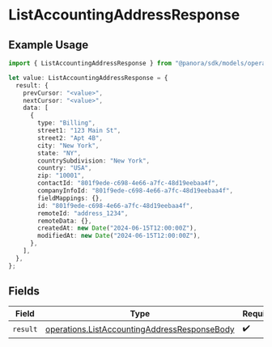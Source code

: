 # ListAccountingAddressResponse

## Example Usage

```typescript
import { ListAccountingAddressResponse } from "@panora/sdk/models/operations";

let value: ListAccountingAddressResponse = {
  result: {
    prevCursor: "<value>",
    nextCursor: "<value>",
    data: [
      {
        type: "Billing",
        street1: "123 Main St",
        street2: "Apt 4B",
        city: "New York",
        state: "NY",
        countrySubdivision: "New York",
        country: "USA",
        zip: "10001",
        contactId: "801f9ede-c698-4e66-a7fc-48d19eebaa4f",
        companyInfoId: "801f9ede-c698-4e66-a7fc-48d19eebaa4f",
        fieldMappings: {},
        id: "801f9ede-c698-4e66-a7fc-48d19eebaa4f",
        remoteId: "address_1234",
        remoteData: {},
        createdAt: new Date("2024-06-15T12:00:00Z"),
        modifiedAt: new Date("2024-06-15T12:00:00Z"),
      },
    ],
  },
};
```

## Fields

| Field                                                                                                        | Type                                                                                                         | Required                                                                                                     | Description                                                                                                  |
| ------------------------------------------------------------------------------------------------------------ | ------------------------------------------------------------------------------------------------------------ | ------------------------------------------------------------------------------------------------------------ | ------------------------------------------------------------------------------------------------------------ |
| `result`                                                                                                     | [operations.ListAccountingAddressResponseBody](../../models/operations/listaccountingaddressresponsebody.md) | :heavy_check_mark:                                                                                           | N/A                                                                                                          |